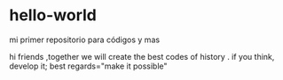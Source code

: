 # hello-world
mi primer repositorio para códigos y mas


hi friends ,together we will create the best codes of history .
if you think, develop it;
best regards="make it possible"
